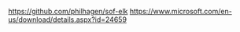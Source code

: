 https://github.com/philhagen/sof-elk
https://www.microsoft.com/en-us/download/details.aspx?id=24659
